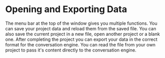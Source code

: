 # Opening and Exporting Data
The menu bar at the top of the window gives you multiple functions.
You can save your project data and reload them from the saved file.
You can also save the current project in a new file, open another project or a blank one.
After completing the project you can export your data in the correct format for the conversation engine.
You can read the file from your own project to pass it's content directly to the conversation engine.
